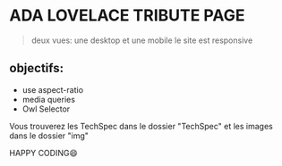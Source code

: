 # ADA LOVELACE TRIBUTE PAGE

> deux vues: une desktop et une mobile
 le site est responsive 

 ## objectifs:
 - use aspect-ratio
 - media queries
 - Owl Selector

 Vous trouverez les TechSpec dans le dossier "TechSpec" et les images dans le dossier "img"

 HAPPY CODING:smile:

 